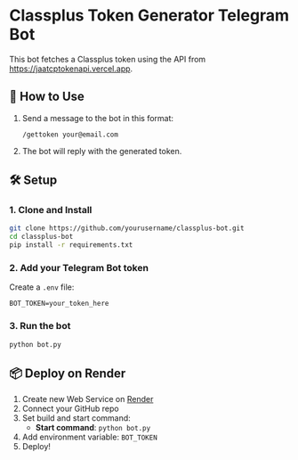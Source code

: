 # Classplus Token Generator Telegram Bot

This bot fetches a Classplus token using the API from https://jaatcptokenapi.vercel.app.

## 🚀 How to Use

1. Send a message to the bot in this format:
   ```
   /gettoken your@email.com
   ```

2. The bot will reply with the generated token.

## 🛠 Setup

### 1. Clone and Install
```bash
git clone https://github.com/yourusername/classplus-bot.git
cd classplus-bot
pip install -r requirements.txt
```

### 2. Add your Telegram Bot token
Create a `.env` file:
```
BOT_TOKEN=your_token_here
```

### 3. Run the bot
```bash
python bot.py
```

## 📦 Deploy on Render

1. Create new Web Service on [Render](https://render.com)
2. Connect your GitHub repo
3. Set build and start command:
   - **Start command**: `python bot.py`
4. Add environment variable: `BOT_TOKEN`
5. Deploy!
